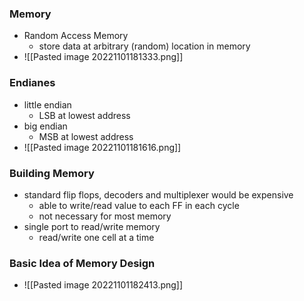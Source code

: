 ### Memory
+ Random Access Memory
	+ store data at arbitrary (random) location in memory
+ ![[Pasted image 20221101181333.png]]

### Endianes
+ little endian
	+ LSB at lowest address
+ big endian
	+ MSB at lowest address
+ ![[Pasted image 20221101181616.png]]

### Building Memory
+ standard flip flops, decoders and multiplexer would be expensive
	+ able to write/read value to each FF in each cycle
	+ not necessary for most memory
+ single port to read/write memory
	+ read/write one cell at a time

### Basic Idea of Memory Design
+ ![[Pasted image 20221101182413.png]]